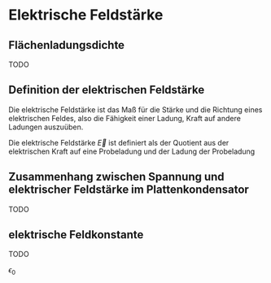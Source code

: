 # Elektrische Feldstärke

## Flächenladungsdichte

TODO

## Definition der elektrischen Feldstärke

Die elektrische Feldstärke ist das Maß für die Stärke und die Richtung eines elektrischen Feldes, also die Fähigkeit einer Ladung, Kraft auf andere Ladungen auszuüben.

Die elektrische Feldstärke $\overrightarrow{E}$ ist definiert als der Quotient aus der elektrischen Kraft auf eine Probeladung und der Ladung  der Probeladung 

## Zusammenhang zwischen Spannung und elektrischer Feldstärke im Plattenkondensator

TODO

## elektrische Feldkonstante

TODO

$\epsilon_0$

